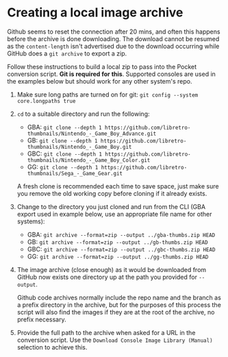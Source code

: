 # Creating a local image archive

Github seems to reset the connection after 20 mins, and often this happens before the archive is done downloading.
The download cannot be resumed as the `content-length` isn't advertised due to the download occurring while
GitHub does a `git archive` to export a zip.

Follow these instructions to build a local zip to pass into the Pocket conversion script. **Git is required for this**.
Supported consoles are used in the examples below but should work for any other system's repo.

1. Make sure long paths are turned on for git: `git config --system core.longpaths true`

2. `cd` to a suitable directory and run the following:

   - GBA: `git clone --depth 1 https://github.com/libretro-thumbnails/Nintendo_-_Game_Boy_Advance.git`
   -  GB: `git clone --depth 1 https://github.com/libretro-thumbnails/Nintendo_-_Game_Boy.git`
   - GBC: `git clone --depth 1 https://github.com/libretro-thumbnails/Nintendo_-_Game_Boy_Color.git`
   -  GG: `git clone --depth 1 https://github.com/libretro-thumbnails/Sega_-_Game_Gear.git`

   A fresh clone is recommended each time to save space, just make sure you remove the old working copy
   before cloning if it already exists.

3. Change to the directory you just cloned and run from the CLI (GBA export used in example below, use
   an appropriate file name for other systems):

   - GBA: `git archive --format=zip --output ../gba-thumbs.zip HEAD`
   -  GB: `git archive --format=zip --output ../gb-thumbs.zip HEAD`
   - GBC: `git archive --format=zip --output ../gbc-thumbs.zip HEAD`
   -  GG: `git archive --format=zip --output ../gg-thumbs.zip HEAD`

4. The image archive (close enough) as it would be downloaded from GitHub now exists one directory
   up at the path you provided for `--output`.

   Github code archives normally include the repo name and the branch as a prefix directory in the archive,
   but for the purposes of this process the script will also find the images if they are at the root of
   the archive, no prefix necessary.

5. Provide the full path to the archive when asked for a URL in the conversion script. Use the
   `Download Console Image Library (Manual)` selection to achieve this.